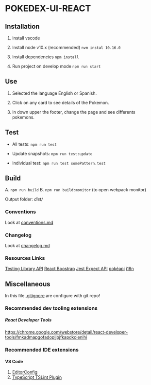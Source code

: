 # POKEDEX-UI-REACT

## Installation

1. Install vscode

2. Install node v10.x (recommended)
   `nvm instal 10.16.0`

3. Install dependencies
   `npm install`

4. Run project on develop mode
   `npm run start`

## Use

1. Selected the language English or Spanish.

2. Click on any card to see details of the Pokemon.

3. In down upper the footer, change the page and see differents pokemons.

## Test

-   All tests:
    `npm run test`

-   Update snapshots:
    `npm run test:update`

-   Individual test:
    `npm run test somePattern.test`

## Build

A. `npm run build`
B. `npm run build:monitor` (to open webpack monitor)

Output folder: _dist/_

### Conventions

Look at [conventions.md](./conventions.md)

### Changelog

Look at [changelog.md](./changelog.md)

### Resources Links

[Testing Library API](https://testing-library.com/)
[React Boostrap](https://react-bootstrap.github.io/getting-started/introduction/)
[Jest Expect API](https://jestjs.io/docs/en/expect)
[pokéapi](https://pokeapi.co/docs/v2.html)
[i18n](https://react.i18next.com/)

## Miscellaneous

In this file [.gitignore](./gitignore) are configure with git repo!

### Recommended dev tooling extensions

##### React Developer Tools

https://chrome.google.com/webstore/detail/react-developer-tools/fmkadmapgofadopljbjfkapdkoienihi

### Recommended IDE extensions

#### VS Code

1. [EditorConfig](https://marketplace.visualstudio.com/items?itemName=EditorConfig.EditorConfig)
2. [TypeScript TSLint Plugin](https://marketplace.visualstudio.com/items?itemName=ms-vscode.vscode-typescript-tslint-plugin)
